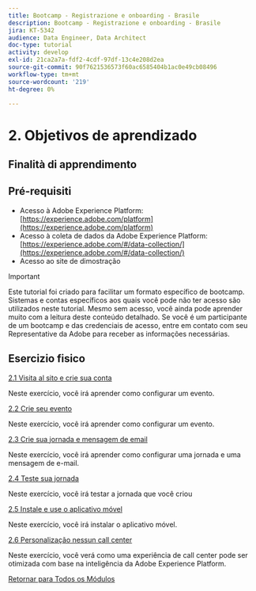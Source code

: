 ```yaml
---
title: Bootcamp - Registrazione e onboarding - Brasile
description: Bootcamp - Registrazione e onboarding - Brasile
jira: KT-5342
audience: Data Engineer, Data Architect
doc-type: tutorial
activity: develop
exl-id: 21ca2a7a-fdf2-4cdf-97df-13c4e208d2ea
source-git-commit: 90f7621536573f60ac6585404b1ac0e49cb08496
workflow-type: tm+mt
source-wordcount: '219'
ht-degree: 0%

---
```


# 2. Objetivos de aprendizado

## Finalità di apprendimento

## Pré-requisiti

- Acesso à Adobe Experience Platform: [https://experience.adobe.com/platform](https://experience.adobe.com/platform)
- Acesso à coleta de dados da Adobe Experience Platform: [https://experience.adobe.com/#/data-collection/](https://experience.adobe.com/#/data-collection/)
- Acesso ao site de dimostração

>[!IMPORTANT]
>
>Este tutorial foi criado para facilitar um formato específico de bootcamp. Sistemas e contas específicos aos quais você pode não ter acesso são utilizados neste tutorial. Mesmo sem acesso, você ainda pode aprender muito com a leitura deste conteúdo detalhado. Se você é um participante de um bootcamp e das credenciais de acesso, entre em contato com seu Representative da Adobe para receber as informações necessárias.

## Esercizio fisico

[2.1 Visita al sito e crie sua conta](./ex1.md)

Neste exercício, você irá aprender como configurar um evento.

[2.2 Crie seu evento](./ex2.md)

Neste exercício, você irá aprender como configurar um evento.

[2.3 Crie sua jornada e mensagem de email](./ex3.md)

Neste exercício, você irá aprender como configurar uma jornada e uma mensagem de e-mail.

[2.4 Teste sua jornada](./ex4.md)

Neste exercício, você irá testar a jornada que você criou

[2.5 Instale e use o aplicativo móvel](./ex5.md)

Neste exercício, você irá instalar o aplicativo móvel.

[2.6 Personalização nessun call center](./ex6.md)

Neste exercício, você verá como uma experiência de call center pode ser otimizada com base na inteligência da Adobe Experience Platform.

[Retornar para Todos os Módulos](../../overview.md)
